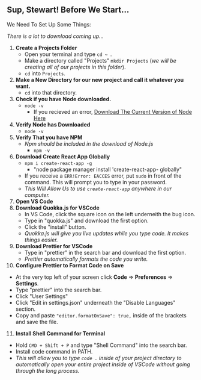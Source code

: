 ## Sup, Stewart! Before We Start...
We Need To Set Up Some Things:

*There is a lot to download coming up...*
1. __Create a Projects Folder__
   - Open your terminal and type ```cd ~ ```.
   - Make a directory called "Projects" ```mkdir Projects``` (*we will be creating all of our projects in this folder*).
   - ```cd``` into ```Projects```.
2. __Make a New Directory for our new project and call it whatever you want.__
   - ```cd``` into that directory.
3. __Check if you have Node downloaded.__
   - ```node -v```
     - If you recieved an error, [Download The Current Version of Node Here](https://nodejs.org/en/)
4. __Verify Node has Downloaded__
   - ```node -v```
5. __Verify That you have NPM__ 
   - *Npm should be included in the download of Node.js*
     - ```npm -v```
6. __Download Create React App Globally__
   - ```npm i create-react-app -g```
     - "node package manager install 'create-react-app- globally"
   - If you receive a ```ERR!Error: EACCES``` error, put ```sudo``` in front of the command. This will prompt you to type in your password.
   - *This Will Allow Us to use ```create-react-app``` anywhere in our computer.*
7. __Open VS Code__
8. __Download Quokka.js for VSCode__
   - In VS Code, click the square icon on the left underneith the bug icon.
   - Type in "quokka.js" and download the first option.
   - Click the "install" button.
   - *Quokka.js will give you live updates while you type code. It makes things easier.*
9. __Download Prettier for VSCode__
   - Type in "prettier" in the search bar and download the first option.
   - *Prettier automatically formats the code you write.*
10. __Configure Prettier to Format Code on Save__
   - At the very top left of your screen click __Code__ => __Preferences__ => __Settings__.
   - Type "prettier" into the search bar.
   - Click "User Settings"
   - Click "Edit in settings.json" underneath the "Disable Languages" section.
   - Copy and paste ```"editor.formatOnSave": true,``` inside of the brackets and save the file.
11. __Install Shell Command for Terminal__
   - Hold ``` CMD + Shift + P ``` and type "Shell Command" into the search bar.
   - Install code command in PATH.
   - *This will allow you to type ```code .``` inside of your project directory to automatically open your entire project inside of VSCode without going through the long process.*

